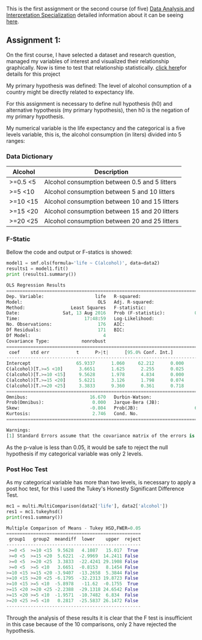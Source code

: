 
This is the first assignment or the second course (of five) [Data Analysis and Interpretation Specialization](https://www.coursera.org/specializations/data-analysis) detailed information about it can be seeing [here](https://www.coursera.org/learn/data-visualization#).

## Assignment 1:
On the first course, I have selected a dataset and research question, managed my variables of interest and visualized their relationship graphically. Now is time to test that relationship statistically.
[click here](https://sidon.github.io/data-visualization-week1/)for details for this project

My primary hypothesis was defined:
The level of alcohol consumption of a country might be directly related to expectancy life.

For this assignment is necessary to define null hypothesis (h0) and alternative hypothesis (my primary hypothesis), then h0 is the negation of my primary hypothesis.

My numerical variable is the life expectancy and the categorical is a five levels variable, this is, the alcohol consumption (in liters) divided into 5 ranges:

### <a name = "dictionary"></a>Data Dictionary

| Alcohol    | Description  
|------------|----------------------------------------------
| >=0.5  <5  | Alcohol consumption between 0.5 and 5 litters
| >=5    <10 | Alcohol consumption between 5 and 10 litters
| >=10   <15 | Alcohol consumption between 10 and 15 litters
| >=15   <20 | Alcohol consumption between 15 and 20 litters
| >=20   <25 | Alcohol consumption between 20 and 25 litters

### F-Static
Bellow the code and output or F-statics is showed:

```python
model1 = smf.ols(formula='life ~ C(alcohol)', data=data2)
results1 = model1.fit()
print (results1.summary())

OLS Regression Results                            
==============================================================================
Dep. Variable:                   life   R-squared:                       0.125
Model:                            OLS   Adj. R-squared:                  0.105
Method:                 Least Squares   F-statistic:                     6.112
Date:                Sat, 13 Aug 2016   Prob (F-statistic):           0.000128
Time:                        17:48:59   Log-Likelihood:                -639.68
No. Observations:                 176   AIC:                             1289.
Df Residuals:                     171   BIC:                             1305.
Df Model:                           4                                         
Covariance Type:            nonrobust                                         
==========================================================================================
 coef    std err          t      P>|t|      [95.0% Conf. Int.]
------------------------------------------------------------------------------------------
Intercept                 65.9337      1.060     62.212      0.000        63.842    68.026
C(alcohol)[T.>=5 <10]      3.6651      1.625      2.255      0.025         0.457     6.873
C(alcohol)[T.>=10 <15]     9.5628      1.978      4.834      0.000         5.658    13.468
C(alcohol)[T.>=15 <20]     5.6221      3.126      1.798      0.074        -0.548    11.793
C(alcohol)[T.>=20 <25]     3.3833      9.360      0.361      0.718       -15.093    21.860
==============================================================================
Omnibus:                       16.670   Durbin-Watson:                   1.863
Prob(Omnibus):                  0.000   Jarque-Bera (JB):               19.421
Skew:                          -0.804   Prob(JB):                     6.06e-05
Kurtosis:                       2.746   Cond. No.                         14.4
==============================================================================

Warnings:
[1] Standard Errors assume that the covariance matrix of the errors is correctly specified.
```
As the p-value is less than 0.05, it would be safe to reject the null hypothesis if my categorical variable was only 2 levels.

### Post Hoc Test

As my categorical variable has more than two levels, is necessary to apply a post hoc test, for this I used the Tukey's Honestly Significant Difference Test.

```python
mc1 = multi.MultiComparison(data2['life'], data2['alcohol'])
res1 = mc1.tukeyhsd()
print(res1.summary())

Multiple Comparison of Means - Tukey HSD,FWER=0.05
==================================================
 group1   group2  meandiff  lower    upper  reject
--------------------------------------------------
 >=0 <5  >=10 <15  9.5628   4.1087   15.017  True
 >=0 <5  >=15 <20  5.6221  -2.9969  14.2411 False
 >=0 <5  >=20 <25  3.3833  -22.4241 29.1908 False
 >=0 <5  >=5 <10   3.6651  -0.8153   8.1454 False
>=10 <15 >=15 <20 -3.9407  -13.2658  5.3844 False
>=10 <15 >=20 <25 -6.1795  -32.2313 19.8723 False
>=10 <15 >=5 <10  -5.8978   -11.62  -0.1755  True
>=15 <20 >=20 <25 -2.2388  -29.1318 24.6542 False
>=15 <20 >=5 <10  -1.9571  -10.7482  6.834  False
>=20 <25 >=5 <10   0.2817  -25.5837 26.1472 False
--------------------------------------------------
```

Through the analysis of these results it is clear that the F test is insufficient in this case because of the 10 comparisons, only 2 have rejected the hypothesis.
